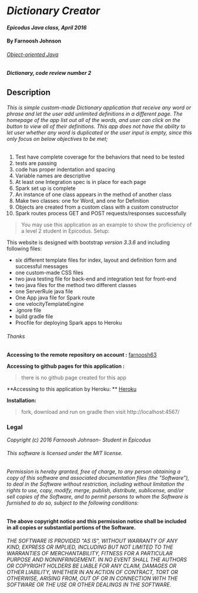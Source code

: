 # _Dictionary Creator_

#### _Epicodus Java class, April 2016_

#### **By Farnoosh Johnson**

###### _[Object-oriented Java](https://www.learnhowtoprogram.com/java/object-oriented-java/oo-independent-project-1f2c2aa2-230d-459f-82e0-adede3dfc069)_

###### **Dictionary, code review number 2**

## __Description__

###### This is simple custom-made Dictionary application that receive any word or phrase and let the user add unlimited definitions in a different page. The homepage of the app list out all of the words, and user can click on the button to view all of their definitions. This app does not have the ability to let user whether any word is duplicated or the user input is empty, since this only focus on below objectives to be met;
1. Test have complete coverage for the behaviors that need to be tested
2. tests are passing
3. code has proper indentation and spacing
4. Variable names are descriptive
5. At least one Integration spec is in place for each page
6. Spark set up is complete
7. An instance of one class appears in the method of another class
8. Make two classes: one for Word, and one for Definition
9. Objects are created from a custom class with a custom constructor
10. Spark routes process GET and POST requests/responses successfully

> You may use this application as an example to show the proficiency of a level 2 student in Epicodus.
Setup:

This website is designed with bootstrap _version 3.3.6_ and including following files:
* six different template files for index, layout and definition form and successful messages
* one custom-made CSS files
* two java testing file for back-end and integration test for front-end
* two java files for the method two different classes
* one ServerRule java file
* One App java file for Spark route
* one velocityTemplateEngine
* .ignore file
* build gradle file
* Procfile for deploying Spark apps to Heroku

###### Thanks

**Accessing to the remote repository on account :** [farnoosh63](https://github.com/Farnoosh63/Dictionary)

**Accessing to github pages for this application :**
> there is no github page created for this app

**Accessing to this application by Heroku: **  [Heroku](https://fierce-plains-18699.herokuapp.com/)

**Installation:**
>fork, download and run on gradle then visit http://localhost:4567/

### Legal

_*Copyright (c) 2016 Farnoosh Johnson- Student in Epicodus*_

###### This software is licensed under the MIT license.

###### Permission is hereby granted, free of charge, to any person obtaining a copy of this software and associated documentation files (the "Software"), to deal in the Software without restriction, including without limitation the rights to use, copy, modify, merge, publish, distribute, sublicense, and/or sell copies of the Software, and to permit persons to whom the Software is furnished to do so, subject to the following conditions:

__The above copyright notice and this permission notice shall be included in all copies or substantial portions of the Software.__

###### THE SOFTWARE IS PROVIDED "AS IS", WITHOUT WARRANTY OF ANY KIND, EXPRESS OR IMPLIED, INCLUDING BUT NOT LIMITED TO THE WARRANTIES OF MERCHANTABILITY, FITNESS FOR A PARTICULAR PURPOSE AND NONINFRINGEMENT. IN NO EVENT SHALL THE AUTHORS OR COPYRIGHT HOLDERS BE LIABLE FOR ANY CLAIM, DAMAGES OR OTHER LIABILITY, WHETHER IN AN ACTION OF CONTRACT, TORT OR OTHERWISE, ARISING FROM, OUT OF OR IN CONNECTION WITH THE SOFTWARE OR THE USE OR OTHER DEALINGS IN THE SOFTWARE.
